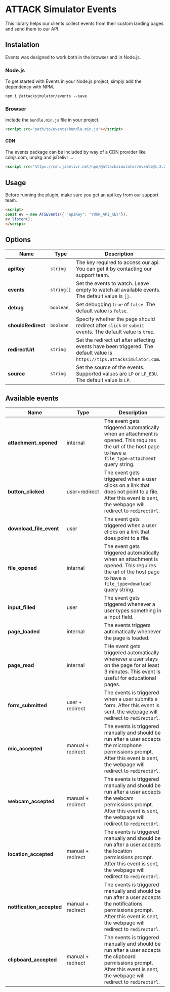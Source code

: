 # ATTACK Simulator Events

This library helps our clients collect events from their custom landing pages and send them to our API.

## Instalation

Events was designed to work both in the browser and in Node.js.

### Node.js

To get started with Events in your Node.js project, simply add the dependency with NPM.

```console
npm i @attacksimulator/events --save
```

### Browser
Include the `bundle.min.js` file in your project.

```html
<script src="path/to/events/bundle.min.js"></script>
```

#### CDN

The events package can be included by way of a CDN provider like cdnjs.com, unpkg and jsDelivr ...

```html
<script src="https://cdn.jsdelivr.net/npm/@attacksimulator/events@1.2.2/dist/bundle.min.js"></script>
```

## Usage

Before running the plugin, make sure you get an api key from our support team.

```html
<script>
const ev = new ATSEvents({ "apiKey": "YOUR_API_KEY"});
ev.listen();
</script>
```

## Options

| Name                 | Type       | Description                                                                                                               |
|----------------------|------------|---------------------------------------------------------------------------------------------------------------------------|
| **apiKey**           | `string`   | The key required to access our api. You can get it by contacting our support team.                                        |
| **events**           | `string[]` | Set the events to watch. Leave empty to watch all available events. The default value is `[]`.                            |
| **debug**            | `boolean`  | Set debugging `true` of `false`. The default value is `false`.                                                            |
| **shouldRedirect**   | `boolean`  | Specify whether the page should redirect after `click` or `submit` events. The default value is `true`.                   |
| **redirectUrl**      | `string`   | Set the redirect url after affecting events have been triggered. The default value is `https://tips.attacksimulator.com`. |
| **source**           | `string`   | Set the source of the events. Supported values are `LP` or `LP_EDU`. The default value is `LP`.                           |

## Available events

| Name                      | Type              | Description                                                                                                                                                                          |
|---------------------------|-------------------|--------------------------------------------------------------------------------------------------------------------------------------------------------------------------------------|
| **attachment_opened**     | internal          | The event gets triggered automatically when an attachment is opened. This requires the url of the host page to have a `file_type=attachment` query string.                           |
| **button_clicked**        | user+redirect     | The event gets triggered when a user clicks on a link that does not point to a file. After this event is sent, the webpage will redirect to `redirectUrl`.                           |
| **download_file_event**   | user              | The event gets triggered when a user clicks on a link that does point to a file.                                                                                                     |
| **file_opened**           | internal          | The event gets triggered automatically when an attachment is opened. This requires the url of the host page to have a `file_type=download` query string.                             |
| **input_filled**          | user              | The event gets triggered whenever a user types something in a input field.                                                                                                           |
| **page_loaded**           | internal          | The events triggers automatically whenever the page is loaded.                                                                                                                       |
| **page_read**             | internal          | THe event gets triggered automatically whenever a user stays on the page for at least 3 minutes. This event is useful for educational pages.                                         |
| **form_submitted**        | user + redirect   | The events is triggered when a user submits a form.  After this event is sent, the webpage will redirect to `redirectUrl`.                                                           |
| **mic_accepted**          | manual + redirect | The events is triggered manually and should be run after a user accepts the microphone permissions prompt.  After this event is sent, the webpage will redirect to `redirectUrl`.    |
| **webcam_accepted**       | manual + redirect | The events is triggered manually and should be run after a user accepts the webcam permissions prompt.  After this event is sent, the webpage will redirect to `redirectUrl`.        |
| **location_accepted**     | manual + redirect | The events is triggered manually and should be run after a user accepts the location permissions prompt.  After this event is sent, the webpage will redirect to `redirectUrl`.      |
| **notification_accepted** | manual + redirect | The events is triggered manually and should be run after a user accepts the notifications permissions prompt.  After this event is sent, the webpage will redirect to `redirectUrl`. |
| **clipboard_accepted**    | manual + redirect | The events is triggered manually and should be run after a user accepts the clipboard permissions prompt.  After this event is sent, the webpage will redirect to `redirectUrl`.     |



